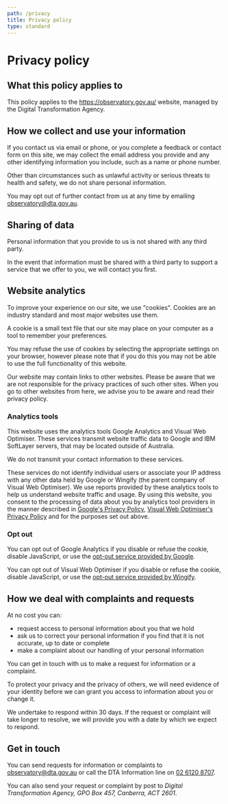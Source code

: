 ```yaml
---
path: /privacy
title: Privacy policy
type: standard
---
```


# Privacy policy

## What this policy applies to

This policy applies to the https://observatory.gov.au/ website, managed by the Digital Transformation Agency.

## How we collect and use your information

If you contact us via email or phone, or you complete a feedback or contact form on this site, we may collect the email address you provide and any other identifying information you include, such as a name or phone number.

Other than circumstances such as unlawful activity or serious threats to health and safety, we do not share personal information.

You may opt out of further contact from us at any time by emailing observatory@dta.gov.au.

## Sharing of data

Personal information that you provide to us is not shared with any third party.

In the event that information must be shared with a third party to support a service that we offer to you, we will contact you first.

## Website analytics

To improve your experience on our site, we use "cookies". Cookies are an industry standard and most major websites use them.

A cookie is a small text file that our site may place on your computer as a tool to remember your preferences.

You may refuse the use of cookies by selecting the appropriate settings on your browser, however please note that if you do this you may not be able to use the full functionality of this website.

Our website may contain links to other websites. Please be aware that we are not responsible for the privacy practices of such other sites. When you go to other websites from here, we advise you to be aware and read their privacy policy.

### Analytics tools

This website uses the analytics tools Google Analytics and Visual Web Optimiser. These services transmit website traffic data to Google and IBM SoftLayer servers, that may be located outside of Australia.

We do not transmit your contact information to these services.

These services do not identify individual users or associate your IP address with any other data held by Google or Wingify (the parent company of Visual Web Optimiser). We use reports provided by these analytics tools to help us understand website traffic and usage. By using this website, you consent to the processing of data about you by analytics tool providers in the manner described in [Google's Privacy Policy](http://www.google.com/policies/privacy/), [Visual Web Optimiser's Privacy Policy](https://vwo.com/privacy-policy/) and for the purposes set out above.

### Opt out

You can opt out of Google Analytics if you disable or refuse the cookie, disable JavaScript, or use the [opt-out service provided by Google](https://tools.google.com/dlpage/gaoptout).

You can opt out of Visual Web Optimiser if you disable or refuse the cookie, disable JavaScript, or use the [opt-out service provided by Wingify](https://data.gov.au/?vwo_opt_out=1).

## How we deal with complaints and requests

At no cost you can:

- request access to personal information about you that we hold
- ask us to correct your personal information if you find that it is not accurate, up to date or complete
- make a complaint about our handling of your personal information

You can get in touch with us to make a request for information or a complaint.

To protect your privacy and the privacy of others, we will need evidence of your identity before we can grant you access to information about you or change it.

We undertake to respond within 30 days. If the request or complaint will take longer to resolve, we will provide you with a date by which we expect to respond.

## Get in touch

You can send requests for information or complaints to observatory@dta.gov.au or call the DTA Information line on [02 6120 8707](tel:0261208707).

You can also send your request or complaint by post to _Digital Transformation Agency, GPO Box 457, Canberra, ACT 2601_.
